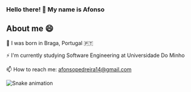 ###  Hello there! 👋 My name is Afonso

## About me 😄

💬 I was born in Braga, Portugal 🇵🇹 

⚡ I'm currently studying Software Engineering at Universidade Do Minho

📫 How to reach me: afonsopedreira14@gmail.com

![Snake animation](assets/github-contribution-grid-snake.svg)
